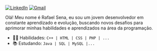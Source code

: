 [![LinkedIn](https://img.shields.io/badge/LinkedIn-010001?style=for-the-badge&logo=linkedin&logoColor=white)](https://www.linkedin.com/in/rafaznj/)
[![Gmail](https://img.shields.io/badge/Gmail-010001?style=for-the-badge&logo=gmail&logoColor=white)](mailto:rafaelsenabarreto@gmail.com)

Olá! Meu nome é Rafael Sena, eu sou um jovem desenvolvedor em constante aprendizado e evolução, buscando novos desafios para aprimorar minhas habilidades e aprendizados na área da programação.
- 👨‍💻 Habilidades: `C++ | HTML | CSS | PHP | ...`
- 📚 Estudando: `Java | SQL | MySQL |...`
  

